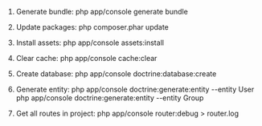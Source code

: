 
1. Generate bundle:
php app/console generate bundle

2. Update packages:
php composer.phar update

3. Install assets:
php app/console assets:install

4. Clear cache:
php app/console cache:clear

5. Create database:
php app/console doctrine:database:create

6. Generate entity:
php app/console doctrine:generate:entity --entity User
php app/console doctrine:generate:entity --entity Group

7. Get all routes in project:
php app/console router:debug > router.log

